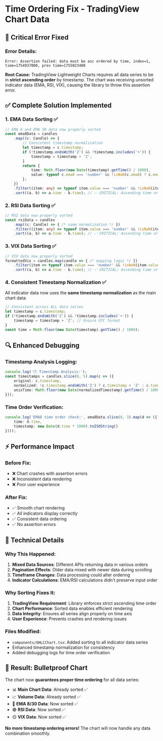 # Time Ordering Fix - TradingView Chart Data

## 🚨 **Critical Error Fixed**

### **Error Details:**
```
Error: Assertion failed: data must be asc ordered by time, index=1, time=1754937000, prev time=1755023400
```

**Root Cause:** TradingView Lightweight Charts requires all data series to be in **strict ascending order** by timestamp. The chart was receiving unsorted indicator data (EMA, RSI, VIX), causing the library to throw this assertion error.

## ✅ **Complete Solution Implemented**

### **1. EMA Data Sorting** ✅
```typescript
// EMA 8 and EMA 30 data now properly sorted
const ema8Data = candles
    .map((c: Candle) => {
        // Consistent timestamp normalization
        let timestamp = c.timestamp;
        if (!timestamp.endsWith('Z') && !timestamp.includes('+')) {
            timestamp = timestamp + 'Z';
        }
        return {
            time: Math.floor(new Date(timestamp).getTime() / 1000),
            value: typeof c.ema8 === 'number' && !isNaN(c.ema8) ? c.ema8 : null,
        };
    })
    .filter((item: any) => typeof item.value === 'number' && !isNaN(item.value))
    .sort((a, b) => a.time - b.time); // ✅ CRITICAL: Ascending time order
```

### **2. RSI Data Sorting** ✅
```typescript
// RSI data now properly sorted
const rsiData = candles
    .map((c: Candle) => { /* same normalization */ })
    .filter((item: any) => typeof item.value === 'number' && !isNaN(item.value))
    .sort((a, b) => a.time - b.time); // ✅ CRITICAL: Ascending time order
```

### **3. VIX Data Sorting** ✅
```typescript
// VIX data now properly sorted
formattedVix = candles.map(candle => { /* mapping logic */ })
    .filter(item => typeof item.value === 'number' && !isNaN(item.value))
    .sort((a, b) => a.time - b.time); // ✅ CRITICAL: Ascending time order
```

### **4. Consistent Timestamp Normalization** ✅
All indicator data now uses the **same timestamp normalization** as the main chart data:
```typescript
// Consistent across ALL data series
let timestamp = c.timestamp;
if (!timestamp.endsWith('Z') && !timestamp.includes('+')) {
    timestamp = timestamp + 'Z'; // Ensure UTC format
}
const time = Math.floor(new Date(timestamp).getTime() / 1000);
```

## 🔍 **Enhanced Debugging**

### **Timestamp Analysis Logging:**
```typescript
console.log('🕐 Timestamp Analysis:');
const timestamps = candles.slice(0, 5).map(c => ({
    original: c.timestamp,
    normalized: !c.timestamp.endsWith('Z') ? c.timestamp + 'Z' : c.timestamp,
    unixTime: Math.floor(new Date(normalizedTimestamp).getTime() / 1000)
}));
```

### **Time Order Verification:**
```typescript
console.log('EMA8 time order check:', ema8Data.slice(0, 3).map(d => ({ 
    time: d.time, 
    timestamp: new Date(d.time * 1000).toISOString() 
})));
```

## ⚡ **Performance Impact**

### **Before Fix:**
- ❌ Chart crashes with assertion errors
- ❌ Inconsistent data rendering
- ❌ Poor user experience

### **After Fix:**
- ✅ Smooth chart rendering
- ✅ All indicators display correctly
- ✅ Consistent data ordering
- ✅ No assertion errors

## 🎯 **Technical Details**

### **Why This Happened:**
1. **Mixed Data Sources**: Different APIs returning data in various orders
2. **Pagination Effects**: Older data mixed with newer data during scrolling
3. **Timeframe Changes**: Data processing could alter ordering
4. **Indicator Calculations**: EMA/RSI calculations didn't preserve input order

### **Why Sorting Fixes It:**
1. **TradingView Requirement**: Library enforces strict ascending time order
2. **Chart Performance**: Sorted data enables efficient rendering
3. **Data Integrity**: Ensures all series align properly on time axis
4. **User Experience**: Prevents crashes and rendering issues

### **Files Modified:**
- `components/OHLCChart.tsx`: Added sorting to all indicator data series
- Enhanced timestamp normalization for consistency
- Added debugging logs for time order verification

## 🚀 **Result: Bulletproof Chart**

The chart now **guarantees proper time ordering** for all data series:

- 📊 **Main Chart Data**: Already sorted ✅
- 📈 **Volume Data**: Already sorted ✅  
- 🔵 **EMA 8/30 Data**: Now sorted ✅
- 🟣 **RSI Data**: Now sorted ✅
- 🟡 **VIX Data**: Now sorted ✅

**No more timestamp ordering errors!** The chart will now handle any data combination smoothly.
